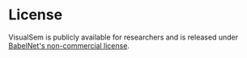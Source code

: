 # License

VisualSem is publicly available for researchers and is released under [BabelNet's non-commercial license](https://babelnet.org/license).

[babelnet-license]: https://babelnet.org/full-license
[cc-by-nc]: http://creativecommons.org/licenses/by-nc/4.0/
[cc-by-nc-image]: https://licensebuttons.net/l/by-nc/4.0/88x31.png
[cc-by-nc-shield]: https://img.shields.io/badge/License-CC%20BY--NC%204.0-lightgrey.svg
